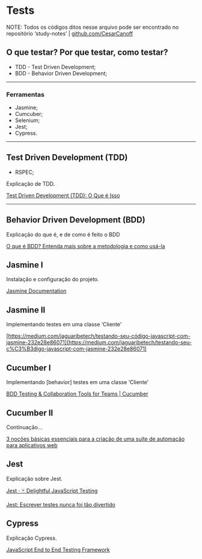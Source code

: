 # Tests

NOTE: Todos os códigos ditos nesse arquivo pode ser encontrado no repositório ‘study-notes’ | [github.com/CesarCanoff](http://github.com/CesarCanoff)

## O que testar? Por que testar, como testar?

- TDD - Test Driven Development;
- BDD - Behavior Driven Development;

---

### Ferramentas

- Jasmine;
- Cumcuber;
- Selenium;
- Jest;
- Cypress.

---

## Test Driven Development (TDD)

- RSPEC;

Explicação de TDD.

[Test Driven Development (TDD): O Que é Isso](https://www.digite.com/pt-br/agile/desenvolvimento-orientado-a-testes-tdd/)

---

## **Behavior Driven Development (BDD)**

Explicação do que é, e de como é feito o BDD

[O que é BDD? Entenda mais sobre a metodologia e como usá-la](https://zoop.com.br/blog/gestao/o-que-e-bdd-como-implementar/)

## Jasmine I

Instalação e configuração do projeto.

[Jasmine Documentation](https://jasmine.github.io/)

## Jasmine II

Implementando testes em uma classe ‘Cliente’

[https://medium.com/jaguaribetech/testando-seu-código-javascript-com-jasmine-232e28e86071](https://medium.com/jaguaribetech/testando-seu-c%C3%B3digo-javascript-com-jasmine-232e28e86071)

## Cucumber I

Implementando [behavior] testes em uma classe ‘Cliente’

[BDD Testing & Collaboration Tools for Teams | Cucumber](https://cucumber.io/)

## Cucumber II

Continuação...

[3 noções básicas essenciais para a criação de uma suíte de automação para aplicativos web](https://www.thoughtworks.com/pt-br/insights/blog/3-essential-basics-setting-automation-suite-web-apps)

## Jest

Explicação sobre Jest.

[Jest · 🃏 Delightful JavaScript Testing](https://jestjs.io/)

[Jest: Escrever testes nunca foi tão divertido](https://oieduardorabelo.medium.com/jest-escrever-testes-nunca-foi-t%C3%A3o-divertido-5f0e1950ba10)

## Cypress

Explicação Cypress.

[JavaScript End to End Testing Framework](https://www.cypress.io/)